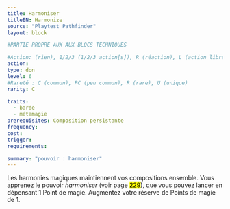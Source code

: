 ```yaml
---
title: Harmoniser
titleEN: Harmonize
source: "Playtest Pathfinder"
layout: block

#PARTIE PROPRE AUX AUX BLOCS TECHNIQUES

#Action: (rien), 1/2/3 (1/2/3 action[s]), R (réaction), L (action libre)
action: 
type: don
level: 6
#Rareté : C (commun), PC (peu commun), R (rare), U (unique)
rarity: C

traits:
  - barde
  - métamagie
prerequisites: Composition persistante 
frequency: 
cost:
trigger: 
requirements:

summary: "pouvoir : harmoniser"
---
```


Les harmonies magiques maintiennent vos compositions ensemble. Vous apprenez le pouvoir *harmoniser* (voir page <mark>229</mark>), que vous pouvez lancer en dépensant 1 Point de magie. Augmentez votre réserve de Points de magie de 1.